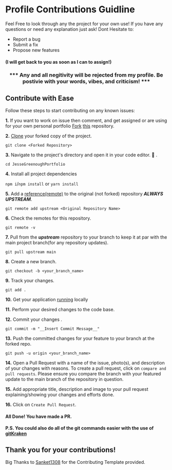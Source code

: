 # Profile Contributions Guidline 

Feel Free to look through any the project for your own use!
If you have any questions or need any explanation just ask!
Dont Hesitate to:

- Report a bug
- Submit a fix
- Propose new features

#### (I will get back to you as soon as I can to assign!)

<h3 align='center'>*** Any and all negitivity will be rejected from my profile. Be postivie with your words, vibes, and criticism! *** </h3>

## Contribute with Ease
Follow these steps to start contributing on any known issues:
<br>

**1.**  If you want to work on issue then comment, and get assigned or are using for your own personal portfolio [Fork](https://docs.github.com/en/get-started/quickstart/fork-a-repo) [this](https://github.com/GreenJ84/JesseGreenoughPortfolio.git) repository.


**2.**  [Clone](https://docs.github.com/en/repositories/creating-and-managing-repositories/cloning-a-repository) your forked copy of the project.

```
git clone <Forked Repository>
```

**3.** Navigate to the project's directory and open it in your code editor. :file_folder: .

```
cd JesseGreenoughPortfolio
```

**4.** Install all project dependencies

```npm i```/```npm install``` or 
```yarn install```

**5.** Add a [reference(remote)](https://docs.github.com/en/get-started/getting-started-with-git/managing-remote-repositories) to the original (not forked) repository ***ALWAYS UPSTREAM***.

```
git remote add upstream <Original Repository Name>
```

**6.** Check the remotes for this repository.

```
git remote -v
```

**7.** Pull from the ***upstream*** repository to your branch to keep it at par with the main project branch(for any repository updates).

```
git pull upstream main
```

**8.** Create a new branch.

```
git checkout -b <your_branch_name>
```

**9.** Track your changes.

```
git add . 
``` 

**10.** Get your application [running](https://github.com/GreenJ84/JesseGreenoughPortfolio/edit/main/README.md#how-to-install-locally) locally

**11.** Perform your desired changes to the code base.

**12.** Commit your changes .

```
git commit -m "__Insert Commit Message__"
```

**13.** Push the committed changes for your feature to your branch at the forked repo.
```
git push -u origin <your_branch_name>
```

**14.** Open a Pull Request with a name of the issue, photo(s), and description of your changes with reasons. To create a pull request, click on `compare and pull requests`. Please ensure you compare the branch with your featured update to the main branch of the repository in question.

**15.** Add appropriate title, description and image to your pull request explaining/showing your changes and efforts done.

**16.** Click on `Create Pull Request`.

#### All Done! You have made a PR.

#### P.S. You could also do all of the git commands easier with the use of [gitKraken](https://www.gitkraken.com/)

## Thank you for your contributions!

Big Thanks to [Sanket1308](https://github.com/Sanket1308) for the Contributing Template provided.
